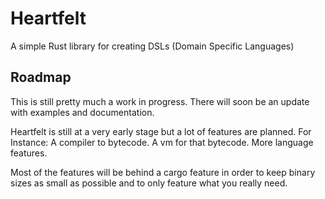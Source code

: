 # Heartfelt

A simple Rust library for creating DSLs (Domain Specific Languages)

## Roadmap
This is still pretty much a work in progress. There will soon be an update with 
examples and documentation.

Heartfelt is still at a very early stage but a lot of features are planned.
For Instance: 
A compiler to bytecode.
A vm for that bytecode.
More language features.

Most of the features will be behind a cargo feature in order to keep binary sizes as small as
possible and to only feature what you really need.

